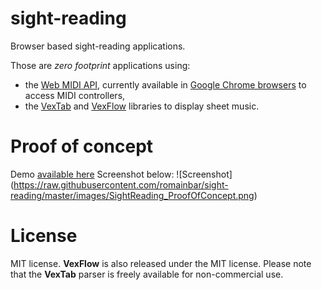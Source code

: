 # sight-reading
Browser based sight-reading applications.

Those are *zero footprint* applications using:
* the [Web MIDI API](http://www.w3.org/TR/webmidi/), currently available in [Google Chrome browsers](https://www.google.com/chrome/browser/desktop/) to access MIDI controllers,
* the [VexTab](http://www.vexflow.com/vextab/) and [VexFlow](http://www.vexflow.com/) libraries to display sheet music.

# Proof of concept
Demo [available here](https://romainbar.github.io/proofofconcept/)
Screenshot below:
![Screenshot]
(https://raw.githubusercontent.com/romainbar/sight-reading/master/images/SightReading_ProofOfConcept.png)

# License
MIT license. **VexFlow** is also released under the MIT license. Please note that the **VexTab** parser is freely available for non-commercial use.



